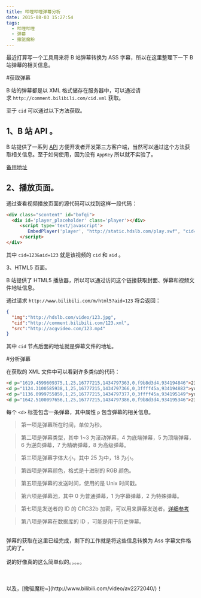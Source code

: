 ```yaml
---
title: 哔哩哔哩弹幕分析
date: 2015-08-03 15:27:54
tags:
  - 哔哩哔哩
  - 弹幕
  - 撒驱魔粉
---
```


最近打算写一个工具用来将 B 站弹幕转换为 ASS 字幕，所以在这里整理下一下 B 站弹幕的相关信息。

#获取弹幕

B 站的弹幕都是以 XML 格式储存在服务器中，可以通过请求 `http://comment.bilibili.com/cid.xml` 获取。

至于 `cid` 可以通过以下方法获取。

1、B 站 API 。
----------------

B 站提供了一系列 [API](http://docs.bilibili.cn/wiki) 方便开发者开发第三方客户端，当然可以通过这个方法获取相关信息。至于如何使用，因为没有 `AppKey` 所以就不实验了。

[备用地址](http://www.fuckbilibili.com/biliapi.html)

2、播放页面。
-----------------

通过查看视频播放页面的源代码可以找到这样一段代码：

```html
<div class="scontent" id="bofqi">
  <div id='player_placeholder' class='player'></div>
     <script type='text/javascript'>
        EmbedPlayer('player', "http://static.hdslb.com/play.swf", "cid=123&aid=123");
     </script>
</div>
```

其中 `cid=123&aid=123` 就是该视频的 `cid` 和 `aid` 。

3、HTML5 页面。

B 站提供了 HTML5 播放器，所以可以通过访问这个链接获取封面、弹幕和视频文件地址信息。

通过请求 `http://www.bilibili.com/m/html5?aid=123` 将会返回：

```json
{
  "img":"http://hdslb.com/video/123.jpg",
  "cid":"http://comment.bilibili.com/123.xml",
  "src":"http://acgvideo.com/123.mp4"
}
```

其中 `cid` 节点后面的地址就是弹幕文件的地址。

#分析弹幕

在获取的 XML 文件中可以看到许多类似的代码：

```html
<d p="1619.4599609375,1,25,16777215,1434797363,0,f9b8d3d4,934194846">233333</d>
<d p="1124.3100585938,1,25,16777215,1434797366,0,3ffff45a,934194882">yoooooo</d>
<d p="1136.0999755859,1,25,16777215,1434797377,0,3ffff45a,934195149">yooooo</d>
<d p="1642.5100097656,1,25,16777215,1434797386,0,f9b8d3d4,934195346">233333333</d>
```

每个 `<d>` 标签包含一条弹幕，其中属性 `p` 包含弹幕的相关信息。

>第一项是弹幕所在时间，单位为秒。

>第二项是弹幕类型，其中 1~3 为滚动弹幕，4 为底端弹幕，5 为顶端弹幕，6 为逆向弹幕，7 为精确弹幕，8 为高级弹幕。

>第三项是弹幕字体大小，其中 25 为中，18 为小。

>第四项是弹幕颜色，格式是十进制的 RGB 颜色。

>第五项是弹幕的发送时间，使用的是 Unix 时间戳。

>第六项是弹幕池，其中 0 为普通弹幕，1 为字幕弹幕，2 为特殊弹幕。

>第七项是发送者的 ID 的 CRC32b 加密，可以用来屏蔽发送者。[详细参考](http://www.fuckbilibili.com/bilidanmaku.html)

>第八项是弹幕在数据库的 ID ，可能是用于历史弹幕。


<br />
弹幕的获取在这里已经完成，剩下的工作就是将这些信息转换为 Ass 字幕文件格式的了。
<br />
<br />
说的好像真的这么简单似的。。。。。
<br />
<br />
<br />
<br />
以及，[撒驱魔粉~](http://www.bilibili.com/video/av2272040/)！